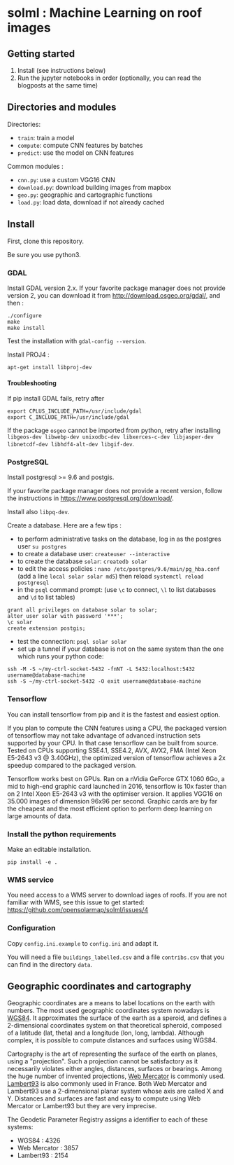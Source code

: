 # solml : Machine Learning on roof images

## Getting started

1. Install (see instructions below)
2. Run the jupyter notebooks in order (optionally, you can read the blogposts at the same time)


## Directories and modules

Directories:

* `train`: train a model
* `compute`: compute CNN features by batches
* `predict`: use the model on CNN features

Common modules :

* `cnn.py`: use a custom VGG16 CNN
* `download.py`: download building images from mapbox
* `geo.py`: geographic and cartographic functions
* `load.py`: load data, download if not already cached


## Install

First, clone this repository.

Be sure you use python3.

### GDAL

Install GDAL version 2.x. If your favorite package manager does not provide version 2, you can download it from http://download.osgeo.org/gdal/, and then :

```
./configure
make
make install
```

Test the installation with `gdal-config --version`.

Install PROJ4 :

```
apt-get install libproj-dev
```

#### Troubleshooting

If pip install GDAL fails, retry after

````
export CPLUS_INCLUDE_PATH=/usr/include/gdal
export C_INCLUDE_PATH=/usr/include/gdal
````

If the package `osgeo` cannot be imported from python, retry after installing `libgeos-dev libwebp-dev unixodbc-dev libxerces-c-dev libjasper-dev libnetcdf-dev libhdf4-alt-dev libgif-dev`.


### PostgreSQL

Install postgresql >= 9.6 and postgis.

If your favorite package manager does not provide a recent version, follow the instructions in https://www.postgresql.org/download/.

Install also `libpq-dev`.

Create a database. Here are a few tips :

* to perform administrative tasks on the database, log in as the postgres user `su postgres`
* to create a database user: `createuser --interactive`
* to create the database `solar`: `createdb solar`
* to edit the access policies : `nano /etc/postgres/9.6/main/pg_hba.conf` (add a line `local solar solar md5`) then reload `systemctl reload postgresql`
* in the `psql` command prompt: (use `\c` to connect, `\l` to list databases and `\d` to list tables)
```
grant all privileges on database solar to solar;
alter user solar with password '***';
\c solar
create extension postgis;
```
* test the connection: `psql solar solar`
* set up a tunnel if your database is not on the same system than the one which runs your python code:
```
ssh -M -S ~/my-ctrl-socket-5432 -fnNT -L 5432:localhost:5432 username@database-machine
ssh -S ~/my-ctrl-socket-5432 -O exit username@database-machine
```


### Tensorflow

You can install tensorflow from pip and it is the fastest and easiest option.

If you plan to compute the CNN features using a CPU, the packaged version of tensorflow may not take advantage of advanced instruction sets supported by your CPU. In that case tensorflow can be built from source. Tested on CPUs supporting SSE4.1, SSE4.2, AVX, AVX2, FMA (Intel Xeon E5-2643 v3 @ 3.40GHz), the optimized version of tensorflow achieves a 2x speedup compared to the packaged version.

Tensorflow works best on GPUs. Ran on a nVidia GeForce GTX 1060 6Go, a mid to high-end graphic card launched in 2016, tensorflow is 10x faster than on 2 Intel Xeon E5-2643 v3 with the optimiser version. It applies VGG16 on 35.000 images of dimension 96x96 per second. Graphic cards are by far the cheapest and the most efficient option to perform deep learning on large amounts of data.


### Install the python requirements

Make an editable installation.

`pip install -e .`


### WMS service

You need access to a WMS server to download iages of roofs. If you are not familiar with WMS, see this issue to get started: https://github.com/opensolarmap/solml/issues/4


### Configuration

Copy `config.ini.example` to `config.ini` and adapt it.

You will need a file `buildings_labelled.csv` and a file `contribs.csv` that you can find in the directory `data`.


## Geographic coordinates and cartography

Geographic coordinates are a means to label locations on the earth with numbers. The most used geographic coordinates system nowadays is [WGS84](https://en.wikipedia.org/wiki/World_Geodetic_System). It approximates the surface of the earth as a speroid, and defines a 2-dimensional coordinates system on that theoretical spheroid, composed of a latitude (lat, theta) and a longitude (lon, long, lambda). Although complex, it is possible to compute distances and surfaces using WGS84.

Cartography is the art of representing the surface of the earth on planes, using a "projection". Such a projection cannot be satisfactory as it necessarily violates either angles, distances, surfaces or bearings. Among the huge number of invented projections, [Web Mercator](https://en.wikipedia.org/wiki/Web_Mercator) is commonly used. [Lambert93](https://fr.wikipedia.org/wiki/Projection_conique_conforme_de_Lambert#Projections_officielles_en_France_m.C3.A9tropolitaine) is also commonly used in France. Both Web Mercator and Lambert93 use a 2-dimensional planar system whose axis are called X and Y. Distances and surfaces are fast and easy to compute using Web Mercator or Lambert93 but they are very imprecise.

The Geodetic Parameter Registry assigns a identifier to each of these systems:
* WGS84 : 4326
* Web Mercator : 3857
* Lambert93 : 2154
